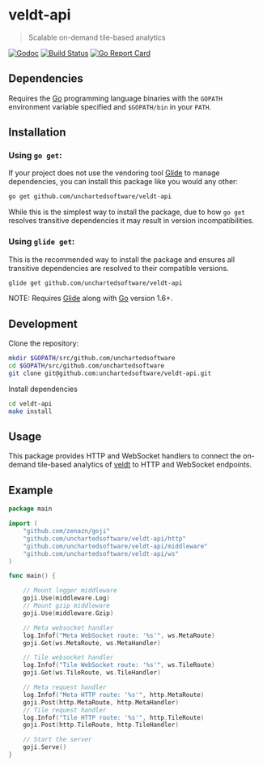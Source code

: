 # veldt-api

> Scalable on-demand tile-based analytics

[![Godoc](http://img.shields.io/badge/godoc-reference-blue.svg?style=flat)](http://godoc.org/github.com/unchartedsoftware/veldt-api)
[![Build Status](https://travis-ci.org/unchartedsoftware/veldt-api.svg?branch=master)](https://travis-ci.org/unchartedsoftware/veldt-api)
[![Go Report Card](https://goreportcard.com/badge/github.com/unchartedsoftware/veldt-api)](https://goreportcard.com/report/github.com/unchartedsoftware/veldt-api)

## Dependencies

Requires the [Go](https://golang.org/) programming language binaries with the `GOPATH` environment variable specified and `$GOPATH/bin` in your `PATH`.

## Installation

### Using `go get`:

If your project does not use the vendoring tool [Glide](https://glide.sh) to manage dependencies, you can install this package like you would any other:

```bash
go get github.com/unchartedsoftware/veldt-api
```

While this is the simplest way to install the package, due to how `go get` resolves transitive dependencies it may result in version incompatibilities.

### Using `glide get`:

This is the recommended way to install the package and ensures all transitive dependencies are resolved to their compatible versions.

```bash
glide get github.com/unchartedsoftware/veldt-api
```

NOTE: Requires [Glide](https://glide.sh) along with [Go](https://golang.org/) version 1.6+.

## Development

Clone the repository:

```bash
mkdir $GOPATH/src/github.com/unchartedsoftware
cd $GOPATH/src/github.com/unchartedsoftware
git clone git@github.com:unchartedsoftware/veldt-api.git
```

Install dependencies

```bash
cd veldt-api
make install
```

## Usage

This package provides HTTP and WebSocket handlers to connect the on-demand tile-based analytics of [veldt](https://github.com/unchartedsoftware/veldt/) to  HTTP and WebSocket endpoints.

## Example

```go
package main

import (
	"github.com/zenazn/goji"
	"github.com/unchartedsoftware/veldt-api/http"
	"github.com/unchartedsoftware/veldt-api/middleware"
	"github.com/unchartedsoftware/veldt-api/ws"
)

func main() {

	// Mount logger middleware
	goji.Use(middleware.Log)
	// Mount gzip middleware
	goji.Use(middleware.Gzip)

	// Meta websocket handler
	log.Infof("Meta WebSocket route: '%s'", ws.MetaRoute)
	goji.Get(ws.MetaRoute, ws.MetaHandler)

	// Tile websocket handler
	log.Infof("Tile WebSocket route: '%s'", ws.TileRoute)
	goji.Get(ws.TileRoute, ws.TileHandler)

	// Meta request handler
	log.Infof("Meta HTTP route: '%s'", http.MetaRoute)
	goji.Post(http.MetaRoute, http.MetaHandler)
	// Tile request handler
	log.Infof("Tile HTTP route: '%s'", http.TileRoute)
	goji.Post(http.TileRoute, http.TileHandler)

	// Start the server
	goji.Serve()
}
```
